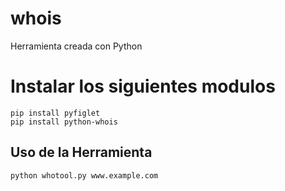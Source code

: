 # whois
Herramienta creada con Python

# Instalar los siguientes modulos

~~~
pip install pyfiglet
pip install python-whois
~~~

## Uso de la Herramienta
~~~
python whotool.py www.example.com
~~~
